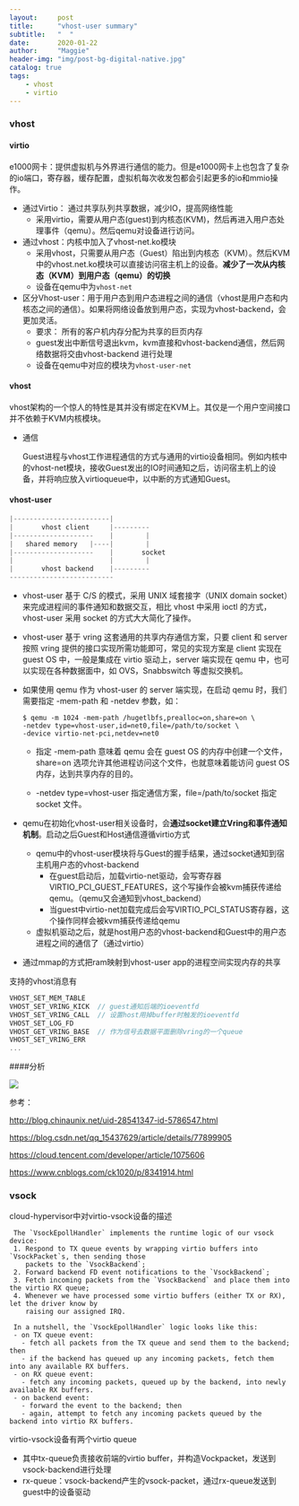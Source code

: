 ```yaml
---
layout:     post
title:      "vhost-user summary"
subtitle:   "  "
date:       2020-01-22
author:     "Maggie"
header-img: "img/post-bg-digital-native.jpg"
catalog: true
tags:
    - vhost
    - virtio
---
```




### vhost

#### virtio
e1000网卡：提供虚拟机与外界进行通信的能力。但是e1000网卡上也包含了复杂的io端口，寄存器，缓存配置，虚拟机每次收发包都会引起更多的io和mmio操作。

* 通过Virtio： 通过共享队列共享数据，减少IO，提高网络性能
	* 采用virtio，需要从用户态(guest)到内核态(KVM)，然后再进入用户态处理事件（qemu）。然后qemu对设备进行访问。
* 通过vhost：内核中加入了vhost-net.ko模块
	* 采用vhost，只需要从用户态（Guest）陷出到内核态（KVM）。然后KVM中的vhost.net.ko模块可以直接访问宿主机上的设备。**减少了一次从内核态（KVM）到用户态（qemu）的切换**
	* 设备在qemu中为`vhost-net`
* 区分Vhost-user：用于用户态到用户态进程之间的通信（vhost是用户态和内核态之间的通信）。如果将网络设备放到用户态，实现为vhost-backend，会更加灵活。
	* 要求： 所有的客户机内存分配为共享的巨页内存
	* guest发出中断信号退出kvm，kvm直接和vhost-backend通信，然后网络数据将交由vhost-backend 进行处理
	* 设备在qemu中对应的模块为`vhost-user-net`



#### vhost

vhost架构的一个惊人的特性是其并没有绑定在KVM上。其仅是一个用户空间接口并不依赖于KVM内核模块。

* 通信

  Guest进程与vhost工作进程通信的方式与通用的virtio设备相同。例如内核中的vhost-net模块，接收Guest发出的IO时间通知之后，访问宿主机上的设备，并将响应放入virtioqueue中，以中断的方式通知Guest。



#### vhost-user

```powershell
|------------------------|
|	    vhost client	 |---------
|--------------------	 |		  |
|	shared memory	|----|		  |
|-------------------- 	 |		 socket
|						 |		  |
|		vhost backend    |---------
--------------------------
```



* vhost-user 基于 C/S 的模式，采用 UNIX 域套接字（UNIX domain socket）来完成进程间的事件通知和数据交互，相比 vhost 中采用 ioctl 的方式，vhost-user 采用 socket 的方式大大简化了操作。

* vhost-user 基于 vring 这套通用的共享内存通信方案，只要 client 和 server 按照 vring 提供的接口实现所需功能即可，常见的实现方案是 client 实现在 guest OS 中，一般是集成在 virtio 驱动上，server 端实现在 qemu 中，也可以实现在各种数据面中，如 OVS，Snabbswitch 等虚拟交换机。

* 如果使用 qemu 作为 vhost-user 的 server 端实现，在启动 qemu 时，我们需要指定 -mem-path 和 -netdev 参数，如：

  ```shell
  $ qemu -m 1024 -mem-path /hugetlbfs,prealloc=on,share=on \
  -netdev type=vhost-user,id=net0,file=/path/to/socket \
  -device virtio-net-pci,netdev=net0
  ```

  * 指定 -mem-path 意味着 qemu 会在 guest OS 的内存中创建一个文件，share=on 选项允许其他进程访问这个文件，也就意味着能访问 guest OS 内存，达到共享内存的目的。

  * -netdev type=vhost-user 指定通信方案，file=/path/to/socket 指定 socket 文件。

* qemu在初始化vhost-user相关设备时，会**通过socket建立Vring和事件通知机制**。启动之后Guest和Host通信遵循virtio方式
  * qemu中的vhost-user模块将与Guest的握手结果，通过socket通知到宿主机用户态的vhost-backend
    * 在guest启动后，加载virtio-net驱动，会写寄存器VIRTIO_PCI_GUEST_FEATURES，这个写操作会被kvm捕获传递给qemu。（qemu又会通知到vhost_backend）
    *  当guest中virtio-net加载完成后会写VIRTIO_PCI_STATUS寄存器，这个操作同样会被kvm捕获传递给qemu
  * 虚拟机驱动之后，就是host用户态的vhost-backend和Guest中的用户态进程之间的通信了（通过virtio）

* 通过mmap的方式把ram映射到vhost-user app的进程空间实现内存的共享





支持的vhost消息有

```rust
VHOST_SET_MEM_TABLE
VHOST_SET_VRING_KICK  // guest通知后端的ioeventfd
VHOST_SET_VRING_CALL  // 设置host用掉buffer时触发的ioeventfd
VHOST_SET_LOG_FD
VHOST_GET_VRING_BASE  // 作为信号去数据平面删除vring的一个queue
VHOST_SET_VRING_ERR
...
```




####分析

![](/img/in_post/post-vhost-user.bmp)





参考：

http://blog.chinaunix.net/uid-28541347-id-5786547.html

https://blog.csdn.net/qq_15437629/article/details/77899905

https://cloud.tencent.com/developer/article/1075606

https://www.cnblogs.com/ck1020/p/8341914.html





### vsock

cloud-hypervisor中对virtio-vsock设备的描述



```
 The `VsockEpollHandler` implements the runtime logic of our vsock device:
 1. Respond to TX queue events by wrapping virtio buffers into `VsockPacket`s, then sending those
    packets to the `VsockBackend`;
 2. Forward backend FD event notifications to the `VsockBackend`;
 3. Fetch incoming packets from the `VsockBackend` and place them into the virtio RX queue;
 4. Whenever we have processed some virtio buffers (either TX or RX), let the driver know by
    raising our assigned IRQ.

 In a nutshell, the `VsockEpollHandler` logic looks like this:
 - on TX queue event:
   - fetch all packets from the TX queue and send them to the backend; then
   - if the backend has queued up any incoming packets, fetch them into any available RX buffers.
 - on RX queue event:
   - fetch any incoming packets, queued up by the backend, into newly available RX buffers.
 - on backend event:
   - forward the event to the backend; then
   - again, attempt to fetch any incoming packets queued by the backend into virtio RX buffers.

```



virtio-vsock设备有两个virtio queue

* 其中tx-queue负责接收前端的virtio buffer，并构造Vockpacket，发送到vsock-backend进行处理
* rx-queue：vsock-backend产生的vsock-packet，通过rx-queue发送到guest中的设备驱动





































